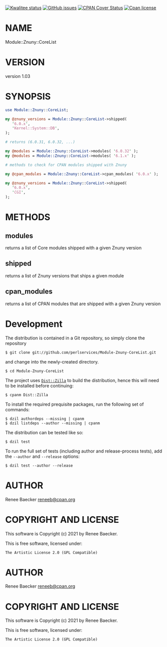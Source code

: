 [![Kwalitee status](https://cpants.cpanauthors.org/dist/Module-Znuny-CoreList.png)](https://cpants.cpanauthors.org/dist/Module-Znuny-CoreList)
[![GitHub issues](https://img.shields.io/github/issues/perlservices/Module-Znuny-CoreList.svg)](https://github.com/perlservices/Module-Znuny-CoreList/issues)
[![CPAN Cover Status](https://cpancoverbadge.perl-services.de/Module-Znuny-CoreList-1.03)](https://cpancoverbadge.perl-services.de/Module-Znuny-CoreList-1.03)
[![Cpan license](https://img.shields.io/cpan/l/Module-Znuny-CoreList.svg)](https://metacpan.org/release/Module-Znuny-CoreList)

# NAME

Module::Znuny::CoreList

# VERSION

version 1.03

# SYNOPSIS

```perl
use Module::Znuny::CoreList;

my @znuny_versions = Module::Znuny::CoreList->shipped(
   '6.0.x',
   'Kernel::System::DB',
);

# returns (6.0.31, 6.0.32, ...)

my @modules = Module::Znuny::CoreList->modules( '6.0.32' );
my @modules = Module::Znuny::CoreList->modules( '6.1.x' );

# methods to check for CPAN modules shipped with Znuny

my @cpan_modules = Module::Znuny::CoreList->cpan_modules( '6.0.x' );

my @znuny_versions = Module::Znuny::CoreList->shipped(
   '6.0.x',
   'CGI',
);
```

# METHODS

## modules

returns a list of Core modules shipped with a given Znuny version

## shipped

returns a list of Znuny versions that ships a given module

## cpan\_modules

returns a list of CPAN modules that are shipped with a given Znuny version



# Development

The distribution is contained in a Git repository, so simply clone the
repository

```
$ git clone git://github.com/perlservices/Module-Znuny-CoreList.git
```

and change into the newly-created directory.

```
$ cd Module-Znuny-CoreList
```

The project uses [`Dist::Zilla`](https://metacpan.org/pod/Dist::Zilla) to
build the distribution, hence this will need to be installed before
continuing:

```
$ cpanm Dist::Zilla
```

To install the required prequisite packages, run the following set of
commands:

```
$ dzil authordeps --missing | cpanm
$ dzil listdeps --author --missing | cpanm
```

The distribution can be tested like so:

```
$ dzil test
```

To run the full set of tests (including author and release-process tests),
add the `--author` and `--release` options:

```
$ dzil test --author --release
```

# AUTHOR

Renee Baecker <reneeb@cpan.org>

# COPYRIGHT AND LICENSE

This software is Copyright (c) 2021 by Renee Baecker.

This is free software, licensed under:

```
The Artistic License 2.0 (GPL Compatible)
```

# AUTHOR

Renee Baecker <reneeb@cpan.org>

# COPYRIGHT AND LICENSE

This software is Copyright (c) 2021 by Renee Baecker.

This is free software, licensed under:

```
The Artistic License 2.0 (GPL Compatible)
```
